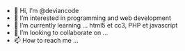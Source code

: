- 👋 Hi, I’m @deviancode
- 👀 I’m interested in programming and web development
- 🌱 I’m currently learning ... html5 et cc3, PHP et javascript
- 💞️ I’m looking to collaborate on ...
- 📫 How to reach me ...

<!---
deviancode/deviancode is a ✨ special ✨ repository because its `README.md` (this file) appears on your GitHub profile.
You can click the Preview link to take a look at your changes.
--->
